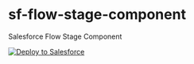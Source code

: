 # sf-flow-stage-component
Salesforce Flow Stage Component

<a href="https://githubsfdeploy.herokuapp.com?owner=meighan&repo=sf-flow-stage-component&ref=main">
  <img alt="Deploy to Salesforce"
       src="https://raw.githubusercontent.com/afawcett/githubsfdeploy/master/deploy.png">
</a>
